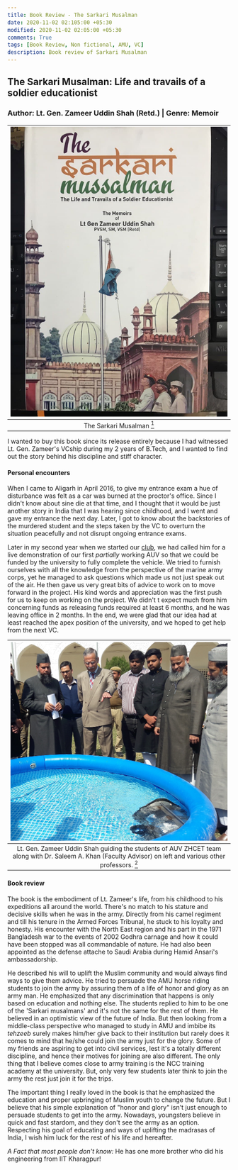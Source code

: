```yaml
---
title: Book Review - The Sarkari Musalman
date: 2020-11-02 02:105:00 +05:30
modified: 2020-11-02 02:05:00 +05:30
comments: True
tags: [Book Review, Non fictional, AMU, VC]
description: Book review of Sarkari Musalman
---
```


## The Sarkari Musalman: Life and travails of a soldier educationist

### Author: Lt. Gen. Zameer Uddin Shah (Retd.) | Genre: Memoir

| ![book.jpg](/assets/img/Blogs/2020-11-01-sarkari-musalman-1.jpg) |
|:--:|
| The Sarkari Musalman [<sup>1</sup>][1] |

I wanted to buy this book since its release entirely because I had witnessed Lt. Gen. Zameer's VCship during my 2 years of B.Tech, and I wanted to find out the story behind his discipline and stiff character.

#### Personal encounters

When I came to Aligarh in April 2016, to give my entrance exam a hue of disturbance was felt as a car was burned at the proctor's office. Since I didn't know about sine die at that time, and I thought that it would be just another story in India that I was hearing since childhood, and I went and gave my entrance the next day. Later, I got to know about the backstories of the murdered student and the steps taken by the VC to overturn the situation peacefully and not disrupt ongoing entrance exams.

Later in my second year when we started our [club](www.auvzhcet.in), we had called him for a live demonstration of our first _partially_ working AUV so that we could be funded by the university to fully complete the vehicle. We tried to furnish ourselves with all the knowledge from the perspective of the marine army corps, yet he managed to ask questions which made us not just speak out of the air. He then gave us very great bits of advice to work on to move forward in the project. His kind words and appreciation was the first push for us to keep on working on the project. We didn't t expect much from him concerning funds as releasing funds required at least 6 months, and he was leaving office in 2 months. In the end, we were glad that our idea had at least reached the apex position of the university, and we hoped to get help from the next VC.

| ![book.jpg](/assets/img/Blogs/2020-11-01-sarkari-musalman-2.jpg) |
|:--:|
| Lt. Gen. Zameer Uddin Shah guiding the students of AUV ZHCET team along with  Dr. Saleem A. Khan (Faculty Advisor) on left and various other professors. [<sup>2</sup>][2] |

#### Book review

The book is the embodiment of Lt. Zameer's life, from his childhood to his expeditions all around the world. There's no match to his stature and decisive skills when he was in the army. Directly from his camel regiment and till his tenure in the Armed Forces Tribunal, he stuck to his loyalty and honesty. His encounter with the North East region and his part in the 1971 Bangladesh war to the events of 2002 Godhra carnage and how it could have been stopped was all commandable of nature. He had also been appointed as the defense attache to Saudi Arabia during  Hamid Ansari's ambassadorship.

He described his will to uplift the Muslim community and would always find ways to give them advice. He tried to persuade the AMU horse riding students to join the army by assuring them of a life of honor and glory as an army man. He emphasized that any discrimination that happens is only based on education and nothing else. The students replied to him to be one of the 'Sarkari musalmans' and it's not the same for the rest of them. He believed in an optimistic view of the future of India. But then looking from a middle-class perspective who managed to study in AMU and imbibe its _tehzeeb_ surely makes him/her give back to their institution but rarely does it comes to mind that he/she could join the army just for the glory. Some of my friends are aspiring to get into civil services, lest it's a totally different discipline, and hence their motives for joining are also different. The only thing that I believe comes close to army training is the NCC training academy at the university. But, only very few students later think to join the army the rest just join it for the trips.

The important thing I really loved in the book is that he emphasized the education and proper upbringing of Muslim youth to change the future. But I believe that his simple explanation of "honor and glory" isn't just enough to persuade students to get into the army. Nowadays, youngsters believe in quick and fast stardom, and they don't see the army as an option. Respecting his goal of educating and ways of uplifting the madrasas of India, I wish him luck for the rest of his life and hereafter.

_A Fact that most people don't know:_ He has one more brother who did his engineering from  IIT Kharagpur!

[1]: <https://www.amazon.in/Sarkari-Mussalman-travails-soldier-educationist/dp/932200830X/ref=sr_1_1?dchild=1&keywords=the+sarkari+mussalman&qid=1604227721&sr=8-1> "Sarkari Musalman book on amazon"
[2]: <https://www.instagram.com/p/BaCg92el-VO/?igshid=1hzo3nfh350f> "VC guiding students"
